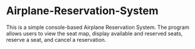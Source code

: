 # Airplane-Reservation-System

This is a simple console-based Airplane Reservation System. The program allows users to view the seat map, display available and reserved seats, reserve a seat, and cancel a reservation. 
